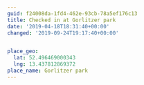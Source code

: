 ```yaml
---
guid: f24008da-1fd4-462e-93cb-78a5ef176c13
title: Checked in at Gorlitzer park
date: '2019-04-18T18:31:40+00:00'
changed: '2019-09-24T19:17:40+00:00'


place_geo:
  lat: 52.496469000343
  lng: 13.437812869372
place_name: Gorlitzer park
---
```


